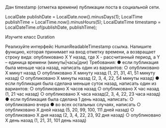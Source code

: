 Дан timestamp (отметка времени) публикации поста в социальной сети.

LocalDate publishDate = LocalDate.now().minusDays(1);
LocalTime publishTime = LocalTime.now().minusHours(5);
LocalDateTime timestamp = LocalDateTime.of(publishDate, publishTime);

Изучите класс Duration

Реализуйте интерфейс HumanReadableTimestamp ссылка. Напишите функцию,
которая принимает на вход отметку времени, а возвращает строку вида:
опубликовано X Y назад, где X - рассчитанный период, а Y – единица времени
(минуты|часы|дни)
Требования:
● если публикация была меньше часа назад, написать один из вариантов:
○ опубликовано X минут назад
○ опубликовано X минуту назад (1, 21, 31, 41, 51 минуту назад)
○ опубликовано X минуты назад (2, 3, 4, 22, 54 минуты назад)
● если публикация была сделана меньше суток назад, написать один из
вариантов:
○ опубликовано X часов назад
○ опубликовано X час назад (1, 21 час назад)
○ опубликовано X часа назад(2, 3, 4, 22, 23 часа назад)
● если публикация была сделана 1 день назад, написать:
○ опубликовано вчера
● во всех остальных случаях, написать
○ опубликовано X дней назад (5, 20, 99, 100, 111 дней назад)
○ опубликовано X дня назад (2, 3, 4, 22, 23, 92 дня назад)
○ опубликовано X день назад (1, 21, 31, 101 день назад)
